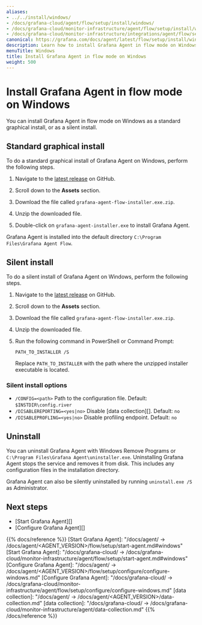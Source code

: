 ```yaml
---
aliases:
- ../../install/windows/
- /docs/grafana-cloud/agent/flow/setup/install/windows/
- /docs/grafana-cloud/monitor-infrastructure/agent/flow/setup/install/windows/
- /docs/grafana-cloud/monitor-infrastructure/integrations/agent/flow/setup/install/windows/
canonical: https://grafana.com/docs/agent/latest/flow/setup/install/windows/
description: Learn how to install Grafana Agent in flow mode on Windows
menuTitle: Windows
title: Install Grafana Agent in flow mode on Windows
weight: 500
---
```


# Install Grafana Agent in flow mode on Windows

You can install Grafana Agent in flow mode on Windows as a standard graphical install, or as a silent install.

## Standard graphical install

To do a standard graphical install of Grafana Agent on Windows, perform the following steps.

1. Navigate to the [latest release][latest] on GitHub.

1. Scroll down to the **Assets** section.

1. Download the file called `grafana-agent-flow-installer.exe.zip`.

1. Unzip the downloaded file.

1. Double-click on `grafana-agent-installer.exe` to install Grafana Agent.

Grafana Agent is installed into the default directory `C:\Program Files\Grafana Agent Flow`.

## Silent install

To do a silent install of Grafana Agent on Windows, perform the following steps.

1. Navigate to the [latest release][latest] on GitHub.

1. Scroll down to the **Assets** section.

1. Download the file called `grafana-agent-flow-installer.exe.zip`.

1. Unzip the downloaded file.

1. Run the following command in PowerShell or Command Prompt:

   ```shell
   PATH_TO_INSTALLER /S
   ```

   Replace `PATH_TO_INSTALLER` with the path where the unzipped installer executable is located.

### Silent install options

* `/CONFIG=<path>` Path to the configuration file. Default: `$INSTDIR\config.river`
* `/DISABLEREPORTING=<yes|no>` Disable [data collection][]. Default: `no`
* `/DISABLEPROFLING=<yes|no>` Disable profiling endpoint. Default: `no`

## Uninstall

You can uninstall Grafana Agent with Windows Remove Programs or `C:\Program Files\Grafana Agent\uninstaller.exe`. Uninstalling Grafana Agent stops the service and removes it from disk. This includes any configuration files in the installation directory.

Grafana Agent can also be silently uninstalled by running `uninstall.exe /S` as Administrator.

## Next steps

- [Start Grafana Agent][]
- [Configure Grafana Agent][]

[latest]: https://github.com/grafana/agent/releases/latest

{{% docs/reference %}}
[Start Grafana Agent]: "/docs/agent/ -> /docs/agent/<AGENT_VERSION>/flow/setup/start-agent.md#windows"
[Start Grafana Agent]: "/docs/grafana-cloud/ -> /docs/grafana-cloud/monitor-infrastructure/agent/flow/setup/start-agent.md#windows"
[Configure Grafana Agent]: "/docs/agent/ -> /docs/agent/<AGENT_VERSION>/flow/setup/configure/configure-windows.md"
[Configure Grafana Agent]: "/docs/grafana-cloud/ -> /docs/grafana-cloud/monitor-infrastructure/agent/flow/setup/configure/configure-windows.md"
[data collection]: "/docs/agent/ -> /docs/agent/<AGENT_VERSION>/data-collection.md"
[data collection]: "/docs/grafana-cloud/ -> /docs/grafana-cloud/monitor-infrastructure/agent/data-collection.md"
{{% /docs/reference %}}

